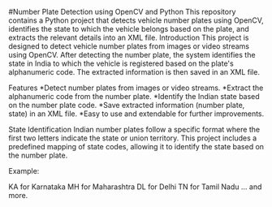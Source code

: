 #Number Plate Detection using OpenCV and Python
This repository contains a Python project that detects vehicle number plates using OpenCV, identifies the state to which the vehicle belongs based on the plate, and extracts the relevant details into an XML file.
Introduction
This project is designed to detect vehicle number plates from images or video streams using OpenCV. After detecting the number plate, the system identifies the state in India to which the vehicle is registered based on the plate's alphanumeric code. The extracted information is then saved in an XML file.

Features
*Detect number plates from images or video streams.
*Extract the alphanumeric code from the number plate.
*Identify the Indian state based on the number plate code.
*Save extracted information (number plate, state) in an XML file.
*Easy to use and extendable for further improvements.

State Identification
Indian number plates follow a specific format where the first two letters indicate the state or union territory. This project includes a predefined mapping of state codes, allowing it to identify the state based on the number plate.

Example:

KA for Karnataka
MH for Maharashtra
DL for Delhi
TN for Tamil Nadu
... and more.
